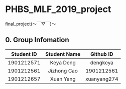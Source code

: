 
# PHBS_MLF_2019_project
final_project(～￣▽￣)～  
## 0. Group Infomation
Student ID  | Student Name |  Github ID 
 :-: | :-: | :-:
1901212571| Keya Deng| dengkeya
1901212561| Jizhong Cao| 1901212561
1901212657| Xuan Yang | xuanyang274
